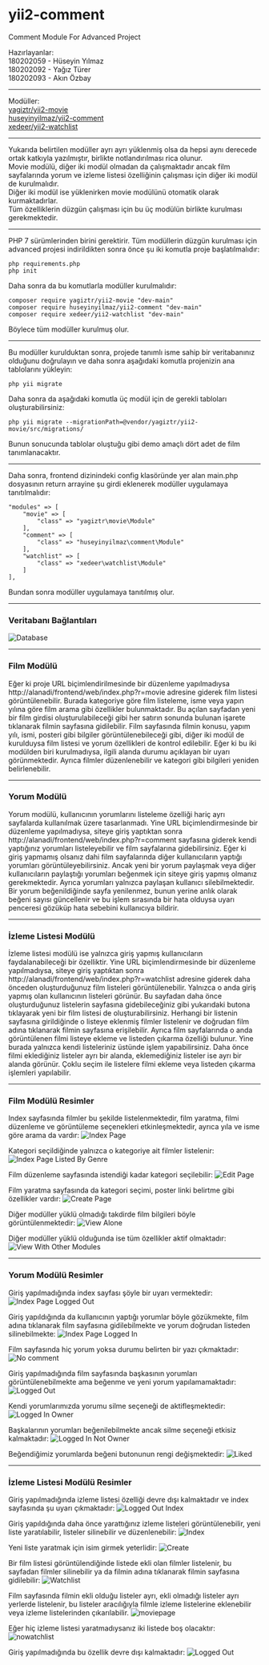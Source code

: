 # yii2-comment
Comment Module For Advanced Project  

Hazırlayanlar:  
180202059 - Hüseyin Yılmaz  
180202092 - Yağız Türer  
180202093 - Akın Özbay  

-----------------

Modüller:  
[yagiztr/yii2-movie](https://github.com/yagizturer/yii2-movie)  
[huseyinyilmaz/yii2-comment](https://github.com/Huseyin-Yilmaz-98/yii2-comment)  
[xedeer/yii2-watchlist](https://github.com/akinozbay99/yii2-watchlist)  

-----------------

Yukarıda belirtilen modüller ayrı ayrı yüklenmiş olsa da hepsi aynı derecede ortak katkıyla yazılmıştır, birlikte notlandırılması rica olunur.  
Movie modülü, diğer iki modül olmadan da çalışmaktadır ancak film sayfalarında yorum ve izleme listesi özelliğinin çalışması için diğer iki modül de kurulmalıdır.  
Diğer iki modül ise yüklenirken movie modülünü otomatik olarak kurmaktadırlar.  
Tüm özelliklerin düzgün çalışması için bu üç modülün birlikte kurulması gerekmektedir.  

-----------------

PHP 7 sürümlerinden birini gerektirir. Tüm modüllerin düzgün kurulması için advanced projesi indirildikten sonra önce şu iki komutla proje başlatılmalıdır:


    php requirements.php
    php init


Daha sonra da bu komutlarla modüller kurulmalıdır:


    composer require yagiztr/yii2-movie "dev-main"
    composer require huseyinyilmaz/yii2-comment "dev-main"
    composer require xedeer/yii2-watchlist "dev-main"


Böylece tüm modüller kurulmuş olur.

-----------------

Bu modüller kurulduktan sonra, projede tanımlı isme sahip bir veritabanınız olduğunu doğrulayın ve daha sonra aşağıdaki komutla projenizin ana tablolarını yükleyin:

    php yii migrate

Daha sonra da aşağıdaki komutla üç modül için de gerekli tabloları oluşturabilirsiniz:

    php yii migrate --migrationPath=@vendor/yagiztr/yii2-movie/src/migrations/

Bunun sonucunda tablolar oluştuğu gibi demo amaçlı dört adet de film tanımlanacaktır.

-----------------

Daha sonra, frontend dizinindeki config klasöründe yer alan main.php dosyasının return arrayine şu girdi eklenerek modüller uygulamaya tanıtılmalıdır:  


    "modules" => [
        "movie" => [
            "class" => "yagiztr\movie\Module"
        ],
        "comment" => [
            "class" => "huseyinyilmaz\comment\Module"
        ],
        "watchlist" => [
            "class" => "xedeer\watchlist\Module"
        ]
    ],


Bundan sonra modüller uygulamaya tanıtılmış olur.

-----------------

### Veritabanı Bağlantıları
![Database](https://github.com/yagizturer/yii2-movie/blob/main/src/images/database.png)

-----------------

### Film Modülü
Eğer ki proje URL biçimlendirilmesinde bir düzenleme yapılmadıysa http://alanadi/frontend/web/index.php?r=movie adresine giderek film listesi görüntülenebilir. Burada kategoriye göre film listeleme, isme veya yapın yılına göre film arama gibi özellikler bulunmaktadır. Bu açılan sayfadan yeni bir film girdisi oluşturulabileceği gibi her satırın sonunda bulunan işarete tıklanarak filmin sayfasına gidilebilir. Film sayfasında filmin konusu, yapım yılı, ismi, posteri gibi bilgiler görüntülenebileceği gibi, diğer iki modül de kurulduysa film listesi ve yorum özellikleri de kontrol edilebilir. Eğer ki bu iki modülden biri kurulmadıysa, ilgili alanda durumu açıklayan bir uyarı görünmektedir. Ayrıca filmler düzenlenebilir ve kategori gibi bilgileri yeniden belirlenebilir.

-----------------

### Yorum Modülü
Yorum modülü, kullanıcının yorumlarını listeleme özelliği hariç ayrı sayfalarda kullanılmak üzere tasarlanmadı. Yine URL biçimlendirmesinde bir düzenleme yapılmadıysa, siteye giriş yaptıktan sonra http://alanadi/frontend/web/index.php?r=comment sayfasına giderek kendi yaptığınız yorumları listeleyebilir ve film sayfalarına gidebilirsiniz. Eğer ki giriş yapmamış olsanız dahi film sayfalarında diğer kullanıcıların yaptığı yorumları görüntüleyebilirsiniz. Ancak yeni bir yorum paylaşmak veya diğer kullanıcıların paylaştığı yorumları beğenmek için siteye giriş yapmış olmanız gerekmektedir. Ayrıca yorumları yalnızca paylaşan kullanıcı silebilmektedir. Bir yorum beğenildiğinde sayfa yenilenmez, bunun yerine anlık olarak beğeni sayısı güncellenir ve bu işlem sırasında bir hata olduysa uyarı penceresi gözüküp hata sebebini kullanıcıya bildirir.

-----------------

### İzleme Listesi Modülü
İzleme listesi modülü ise yalnızca giriş yapmış kullanıcıların faydalanabileceği bir özelliktir. Yine URL biçimlendirmesinde bir düzenleme yapılmadıysa, siteye giriş yaptıktan sonra http://alanadi/frontend/web/index.php?r=watchlist adresine giderek daha önceden oluşturduğunuz film listeleri görüntülenebilir. Yalnızca o anda giriş yapmış olan kullanıcının listeleri görünür. Bu sayfadan daha önce oluşturduğunuz listelerin sayfasına gidebileceğiniz gibi yukarıdaki butona tıklayarak yeni bir film listesi de oluşturabilirsiniz. Herhangi bir listenin sayfasına girildiğinde o listeye eklenmiş filmler listelenir ve doğrudan film adına tıklanarak filmin sayfasına erişilebilir. Ayrıca film sayfalarında o anda görüntülenen filmi listeye ekleme ve listeden çıkarma özelliği bulunur. Yine burada yalnızca kendi listeleriniz üstünde işlem yapabilirsiniz. Daha önce filmi eklediğiniz listeler ayrı bir alanda, eklemediğiniz listeler ise ayrı bir alanda görünür. Çoklu seçim ile listelere filmi ekleme veya listeden çıkarma işlemleri yapılabilir.

-----------------

### Film Modülü Resimler


Index sayfasında filmler bu şekilde listelenmektedir, film yaratma, filmi düzenleme ve görüntüleme seçenekleri etkinleşmektedir, ayrıca yıla ve isme göre arama da vardır:
![Index Page](https://github.com/yagizturer/yii2-movie/blob/main/src/images/index.png)



Kategori seçildiğinde yalnızca o kategoriye ait filmler listelenir:
![Index Page Listed By Genre](https://github.com/yagizturer/yii2-movie/blob/main/src/images/indexbygenre.png)



Film düzenleme sayfasında istendiği kadar kategori seçilebilir:
![Edit Page](https://github.com/yagizturer/yii2-movie/blob/main/src/images/update.png)



Film yaratma sayfasında da kategori seçimi, poster linki belirtme gibi özellikler vardır:
![Create Page](https://github.com/yagizturer/yii2-movie/blob/main/src/images/create.png)



Diğer modüller yüklü olmadığı takdirde film bilgileri böyle görüntülenmektedir:
![View Alone](https://github.com/yagizturer/yii2-movie/blob/main/src/images/viewalone.png)



Diğer modüller yüklü olduğunda ise tüm özellikler aktif olmaktadır:
![View With Other Modules](https://github.com/yagizturer/yii2-movie/blob/main/src/images/viewwithothermodules.png)


-----------------

### Yorum Modülü Resimler


Giriş yapılmadığında index sayfası şöyle bir uyarı vermektedir:
![Index Page Logged Out](https://github.com/Huseyin-Yilmaz-98/yii2-comment/blob/main/src/images/indexloggedout.png)



Giriş yapıldığında da kullanıcının yaptığı yorumlar böyle gözükmekte, film adına tıklanarak film sayfasına gidilebilmekte ve yorum doğrudan listeden silinebilmekte:
![Index Page Logged In](https://github.com/Huseyin-Yilmaz-98/yii2-comment/blob/main/src/images/index.png)



Film sayfasında hiç yorum yoksa durumu belirten bir yazı çıkmaktadır:
![No comment](https://github.com/Huseyin-Yilmaz-98/yii2-comment/blob/main/src/images/nocomment.png)



Giriş yapılmadığında film sayfasında başkasının yorumları görüntülenebilmekte ama beğenme ve yeni yorum yapılamamaktadır:
![Logged Out](https://github.com/Huseyin-Yilmaz-98/yii2-comment/blob/main/src/images/loggedout.png)



Kendi yorumlarımızda yorumu silme seçeneği de aktifleşmektedir:
![Logged In Owner](https://github.com/Huseyin-Yilmaz-98/yii2-comment/blob/main/src/images/loggedinowner.png)



Başkalarının yorumları beğenilebilmekte ancak silme seçeneği etkisiz kalmaktadır:
![Logged In Not Owner](https://github.com/Huseyin-Yilmaz-98/yii2-comment/blob/main/src/images/loggedinnotowner.png)



Beğendiğimiz yorumlarda beğeni butonunun rengi değişmektedir:
![Liked](https://github.com/Huseyin-Yilmaz-98/yii2-comment/blob/main/src/images/liked.png)



-----------------

### İzleme Listesi Modülü Resimler


Giriş yapılmadığında izleme listesi özelliği devre dışı kalmaktadır ve index sayfasında şu uyarı çıkmaktadır:
![Logged Out Index](https://github.com/akinozbay99/yii2-watchlist/blob/main/src/images/indexloggedout.png)



Giriş yapıldığında daha önce yarattığınız izleme listeleri görüntülenebilir, yeni liste yaratılabilir, listeler silinebilir ve düzenlenebilir:
![Index](https://github.com/akinozbay99/yii2-watchlist/blob/main/src/images/index.png)



Yeni liste yaratmak için isim girmek yeterlidir:
![Create](https://github.com/akinozbay99/yii2-watchlist/blob/main/src/images/create.png)



Bir film listesi görüntülendiğinde listede ekli olan filmler listelenir, bu sayfadan filmler silinebilir ya da filmin adına tıklanarak filmin sayfasına gidilebilir:
![Watchlist](https://github.com/akinozbay99/yii2-watchlist/blob/main/src/images/watchlist.png)



Film sayfasında filmin ekli olduğu listeler ayrı, ekli olmadığı listeler ayrı yerlerde listelenir, bu listeler aracılığıyla filmle izleme listelerine eklenebilir veya izleme listelerinden çıkarılabilir.
![moviepage](https://github.com/akinozbay99/yii2-watchlist/blob/main/src/images/moviepage.png)



Eğer hiç izleme listesi yaratmadıysanız iki listede boş olacaktır:
![nowatchlist](https://github.com/akinozbay99/yii2-watchlist/blob/main/src/images/nowatchlist.png)



Giriş yapılmadığında bu özellik devre dışı kalmaktadır:
![Logged Out](https://github.com/akinozbay99/yii2-watchlist/blob/main/src/images/loggedout.png)